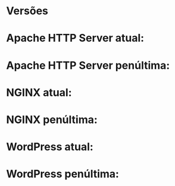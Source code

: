 # Versões
# Apache HTTP Server atual:
# Apache HTTP Server penúltima:
# NGINX atual:
# NGINX penúltima:
# WordPress atual:
# WordPress penúltima:
